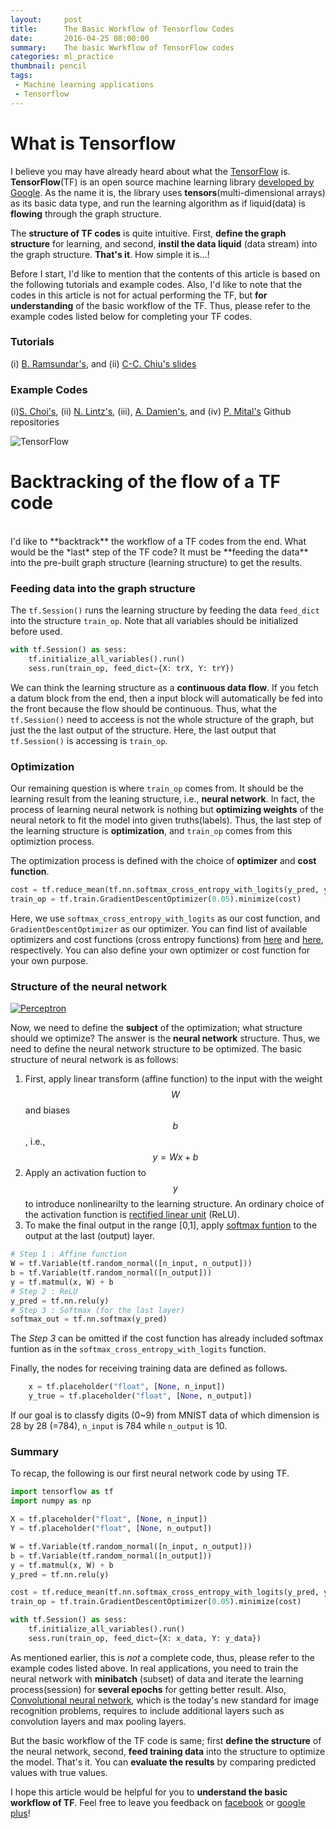 ```yaml
---
layout:     post
title:      The Basic Workflow of Tensorflow Codes
date:       2016-04-25 08:00:00
summary:    The basic Wwrkflow of TensorFlow codes
categories: ml_practice
thumbnail: pencil
tags:
 - Machine learning applications
 - Tensorflow
---
```


# What is Tensorflow
I believe you may have already heard about what the [TensorFlow][TF] is. **TensorFlow**(TF) is an open source machine learning library [developed by Google][TF_Google]. As the name it is, the library uses  **tensors**(multi-dimensional arrays) as its basic data type, and run the learning algorithm as if liquid(data) is **flowing** through the graph structure.

The **structure of TF codes** is quite intuitive. First, **define the graph structure** for learning, and second, **instil the data liquid** (data stream) into the graph structure. **That's it**. How simple it is...!

Before I start, I'd like to mention that the contents of this article is based on the following tutorials and example codes. Also, I'd like to note that the codes in this article is not for actual performing the TF, but **for understanding** of the basic workflow of the TF. Thus, please refer to the example codes listed below for completing your TF codes.

### Tutorials
(i) [B. Ramsundar's][L1], and (ii) [C-C. Chiu's slides][L2]

### Example Codes
(i)[S. Choi's][L3], (ii) [N. Lintz's][L4], (iii), [A. Damien's][L5], and (iv) [P. Mital's][L6] Github repositories

![TensorFlow][Img_TF]

# Backtracking of the flow of a TF code
</br>
I'd like to **backtrack** the workflow of a TF codes from the end. What would be the *last* step of the TF code? It must be **feeding the data** into the pre-built graph structure (learning structure) to get the results.

### Feeding data into the graph structure
The ```tf.Session()``` runs the learning structure by feeding the data ```feed_dict``` into the structure ```train_op```. Note that all variables should be initialized before used.

```python
with tf.Session() as sess:
    tf.initialize_all_variables().run()
    sess.run(train_op, feed_dict={X: trX, Y: trY})
```

We can think the learning structure as a **continuous data flow**. If you fetch a datum block from the end, then a input block will automatically be fed into the front because the flow should be continuous. Thus, what the ```tf.Session()``` need to acceess is not the whole structure of the graph, but just the the last output of the structure. Here, the last output that ```tf.Session()``` is accessing is ```train_op```.

### Optimization
Our remaining question is where ```train_op``` comes from. It should be the learning result from the leaning structure, i.e., **neural network**. In fact, the process of learning neural network is nothing but **optimizing weights** of the neural netork to fit the model into given truths(labels). Thus, the last step of the learning structure is **optimization**, and ```train_op``` comes from this optimiztion process.

The optimization process is defined with the choice of **optimizer** and **cost function**.

```python
cost = tf.reduce_mean(tf.nn.softmax_cross_entropy_with_logits(y_pred, y_true))
train_op = tf.train.GradientDescentOptimizer(0.05).minimize(cost)
```
Here, we use ```softmax_cross_entropy_with_logits``` as our cost function, and ```GradientDescentOptimizer``` as our optimizer. You can find list of available optimizers and cost functions (cross entropy functions) from [here][Opt] and [here][Loss], respectively. You can also define your own optimizer or cost function for your own purpose.

### Structure of the neural network
[![Perceptron][Img_Neuron1]][Img_Neuron2]

Now, we need to define the **subject** of the optimization; what structure should we optimize? The answer is the **neural network** structure. Thus, we need to define the neural network structure to be optimized. The basic structure of neural network is as follows:

1. First, apply linear transform (affine function) to the input with the weight $$  W$$ and biases $$b$$, i.e., $$y = Wx + b$$
2. Apply an activation fuction to $$y$$ to introduce nonlinearilty to the learning structure. An ordinary choice of the activation function is [rectified linear unit][ReLU] (ReLU).
3. To make the final output in the range [0,1], apply [softmax funtion][SoftMax] to the output at the last (output) layer.


```python
# Step 1 : Affine function
W = tf.Variable(tf.random_normal([n_input, n_output]))
b = tf.Variable(tf.random_normal([n_output]))
y = tf.matmul(x, W) + b
# Step 2 : ReLU
y_pred = tf.nn.relu(y)
# Step 3 : Softmax (for the last layer)
softmax_out = tf.nn.softmax(y_pred)
```
The *Step 3* can be omitted if the cost function has already included softmax funtion as in the ```softmax_cross_entropy_with_logits``` function.

Finally, the nodes for receiving training data are defined as follows.

```python
    x = tf.placeholder("float", [None, n_input])
    y_true = tf.placeholder("float", [None, n_output])
```

If our goal is to classfy digits (0~9) from MNIST data of which dimension is 28 by 28 (=784), ```n_input``` is 784 while ```n_output``` is 10.

### Summary
To recap, the following is our first neural network code by using TF.

```python
import tensorflow as tf
import numpy as np

X = tf.placeholder("float", [None, n_input])
Y = tf.placeholder("float", [None, n_output])

W = tf.Variable(tf.random_normal([n_input, n_output]))
b = tf.Variable(tf.random_normal([n_output]))
y = tf.matmul(x, W) + b
y_pred = tf.nn.relu(y)

cost = tf.reduce_mean(tf.nn.softmax_cross_entropy_with_logits(y_pred, y_true))
train_op = tf.train.GradientDescentOptimizer(0.05).minimize(cost)

with tf.Session() as sess:
    tf.initialize_all_variables().run()
    sess.run(train_op, feed_dict={X: x_data, Y: y_data})
```

As mentioned earlier, this is *not* a complete code, thus, please refer to the example codes listed above. In real applications, you need to train the neural network with **minibatch** (subset) of data and iterate the learning process(session) for **several epochs** for getting better result. Also, [Convolutional neural network][ConvNet], which is the today's new standard for image recognition problems, requires to include additional layers such as convolution layers and max pooling layers.

But the basic workflow of the TF code is same; first **define the structure** of the neural network, second, **feed training data** into the structure to optimize the model. That's it. You can **evaluate the results** by comparing predicted values with true values.

I hope this article would be helpful for you to **understand the basic workflow of TF**. Feel free to leave you feedback on [facebook][facebook] or [google plus][google plus]!

[L1]: http://web.stanford.edu/class/cs224d/lectures/CS224d-Lecture7.pdf
[L2]: http://www.slideshare.net/tw_dsconf/tensorflow-tutorial
[L3]: https://github.com/sjchoi86/Tensorflow-101
[L4]: https://github.com/nlintz/TensorFlow-Tutorials
[L5]: https://github.com/aymericdamien/TensorFlow-Examples
[L6]: https://github.com/pkmital/tensorflow_tutorials
[TF]: https://www.tensorflow.org/
[TF_Google]: https://googleblog.blogspot.ca/2015/11/tensorflow-smarter-machine-learning-for.html
[Tut1]: http://web.stanford.edu/class/cs224d/lectures/CS224d-Lecture7.pdf
[Tut2]: http://www.slideshare.net/tw_dsconf/tensorflow-tutorial
[Codes]: https://github.com/nlintz/TensorFlow-Tutorials/blob/master/3_net.py
[Img_TF]: {{site.imgurl}}/TF.png
[Opt]: https://www.tensorflow.org/versions/r0.8/api_docs/python/train.html#training
[Loss]: https://www.tensorflow.org/versions/r0.8/api_docs/python/nn.html#losses
[Img_Neuron1]: {{site.imgurl}}/Neuron.jpeg
[Img_Neuron2]: http://cs231n.github.io/convolutional-networks/
[ReLU]: https://en.wikipedia.org/wiki/Rectifier_(neural_networks)
[SoftMax]: https://en.wikipedia.org/wiki/Softmax_function
[ConvNet]: http://cs231n.github.io/convolutional-networks/
[facebook]: {{site.facebook_link}}
[google plus]: {{site.google_plus_link}}

